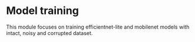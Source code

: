 # Model training


This module focuses on training efficientnet-lite and mobilenet models with intact, noisy and corrupted dataset.
